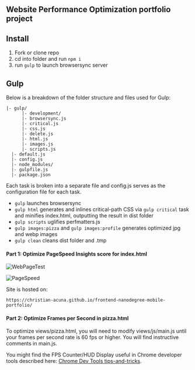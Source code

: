 ## Website Performance Optimization portfolio project

Install
-------
1. Fork or clone repo
2. cd into folder and run `npm i`
3. run `gulp` to launch browsersync server

Gulp
---
Below is a breakdown of the folder structure and files used for Gulp:
```
|- gulp/
      |- development/
      |- browsersync.js
      |- critical.js
      |- css.js
      |- delete.js
      |- html.js
      |- images.js
      |- scripts.js
  |- default.js
  |- config.js
  |- node_modules/
  |- gulpfile.js
  |- package.json

```

Each task is broken into a separate file and config.js serves as the
configuration file for each task.

* `gulp` launches browsersync
* `gulp html` generates and inlines critical-path CSS via `gulp critical` task and minifies index.html, outputting the result in dist folder
* `gulp scripts` uglifies perfmatters.js
* `gulp images:pizza` and `gulp images:profile` generates optimized jpg and webp images
* `gulp clean` cleans dist folder and .tmp


#### Part 1: Optimize PageSpeed Insights score for index.html

![WebPageTest](https://cloud.githubusercontent.com/assets/7112158/18868400/a8ae3d4c-84da-11e6-8964-0c3d711fecf2.png)

![PageSpeed](https://cloud.githubusercontent.com/assets/7112158/18868489/f91960a4-84da-11e6-9e14-de139249e495.png)

Site is hosted on:

`https://christian-acuna.github.io/frontend-nanodegree-mobile-portfolio/`


#### Part 2: Optimize Frames per Second in pizza.html

To optimize views/pizza.html, you will need to modify views/js/main.js until your frames per second rate is 60 fps or higher. You will find instructive comments in main.js.

You might find the FPS Counter/HUD Display useful in Chrome developer tools described here: [Chrome Dev Tools tips-and-tricks](https://developer.chrome.com/devtools/docs/tips-and-tricks).
